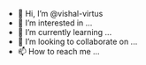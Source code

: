 - 👋 Hi, I’m @vishal-virtus
- 👀 I’m interested in ...
- 🌱 I’m currently learning ...
- 💞️ I’m looking to collaborate on ...
- 📫 How to reach me ...

<!---
vishal-virtus/vishal-virtus is a ✨ special ✨ repository because its `README.md` (this file) appears on your GitHub profile.
You can click the Preview link to take a look at your changes.
--->
